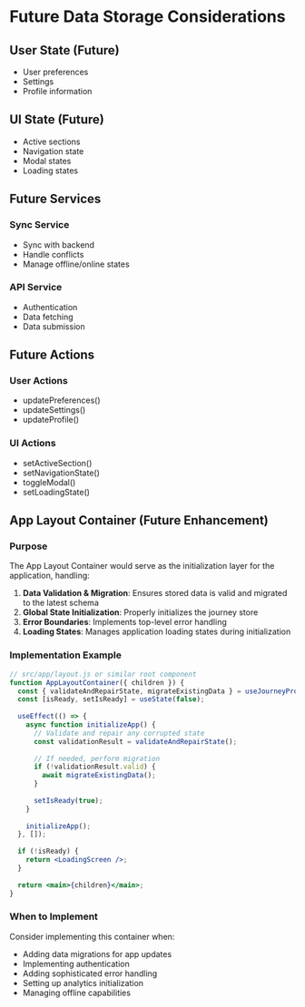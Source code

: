 # Future Data Storage Considerations

## User State (Future)
- User preferences
- Settings
- Profile information

## UI State (Future)
- Active sections
- Navigation state
- Modal states
- Loading states

## Future Services
### Sync Service
- Sync with backend
- Handle conflicts
- Manage offline/online states

### API Service
- Authentication
- Data fetching
- Data submission

## Future Actions
### User Actions
- updatePreferences()
- updateSettings()
- updateProfile()

### UI Actions
- setActiveSection()
- setNavigationState()
- toggleModal()
- setLoadingState()

## App Layout Container (Future Enhancement)

### Purpose
The App Layout Container would serve as the initialization layer for the application, handling:

1. **Data Validation & Migration**: Ensures stored data is valid and migrated to the latest schema
2. **Global State Initialization**: Properly initializes the journey store
3. **Error Boundaries**: Implements top-level error handling
4. **Loading States**: Manages application loading states during initialization

### Implementation Example
```jsx
// src/app/layout.js or similar root component
function AppLayoutContainer({ children }) {
  const { validateAndRepairState, migrateExistingData } = useJourneyProgress();
  const [isReady, setIsReady] = useState(false);
  
  useEffect(() => {
    async function initializeApp() {
      // Validate and repair any corrupted state
      const validationResult = validateAndRepairState();
      
      // If needed, perform migration
      if (!validationResult.valid) {
        await migrateExistingData();
      }
      
      setIsReady(true);
    }
    
    initializeApp();
  }, []);
  
  if (!isReady) {
    return <LoadingScreen />;
  }
  
  return <main>{children}</main>;
}
```

### When to Implement
Consider implementing this container when:
- Adding data migrations for app updates
- Implementing authentication
- Adding sophisticated error handling
- Setting up analytics initialization
- Managing offline capabilities 